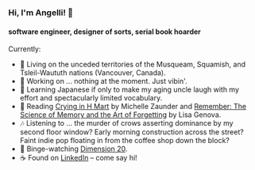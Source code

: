 ### Hi, I'm Angelli! 👋
#### software engineer, designer of sorts, serial book hoarder

Currently:
- 📍 Living on the unceded territories of the Musqueam, Squamish, and Tsleil-Waututh nations (Vancouver, Canada).
- 🌱 Working on ... nothing at the moment. Just vibin'.
- 💬 Learning Japanese if only to make my aging uncle laugh with my effort and spectacularly limited vocabulary.
- 📘 Reading [Crying in H Mart](https://www.goodreads.com/book/show/54814676-crying-in-h-mart) by Michelle Zaunder and [Remember: The Science of Memory and the Art of Forgetting](https://www.goodreads.com/en/book/show/54895704) by Lisa Genova.
- 🎶 Listening to ... the murder of crows asserting dominance by my second floor window? Early morning construction across the street? Faint indie pop floating in from the coffee shop down the block?
- 🍿 Binge-watching [Dimension 20](https://www.dropout.tv/dimension-20).
- ☕ Found on [LinkedIn](https://www.linkedin.com/in/angellidimatulac/) – come say hi!
